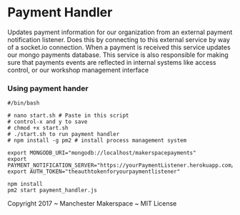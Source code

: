 # Payment Handler

Updates payment information for our organization from an external payment notification listener. Does this by connecting to this external service by way of a socket.io connection. When a payment is received this service updates our mongo payments database. This service is also responsible for making sure that payments events are reflected in internal systems like access control, or our workshop management interface

### Using payment hander

    #/bin/bash

    # nano start.sh # Paste in this script
    # control-x and y to save
    # chmod +x start.sh
    # ./start.sh to run payment handler
    # npm install -g pm2 # install process management system

    export MONGODB_URI="mongodb://localhost/makerspacepayments"
    export PAYMENT_NOTIFICATION_SERVER="https://yourPaymentListener.herokuapp.com/"
    export AUTH_TOKEN="theauthtokenforyourpaymentlistener"

    npm install
    pm2 start payment_handler.js

Copyright 2017 ~ Manchester Makerspace ~ MIT License
